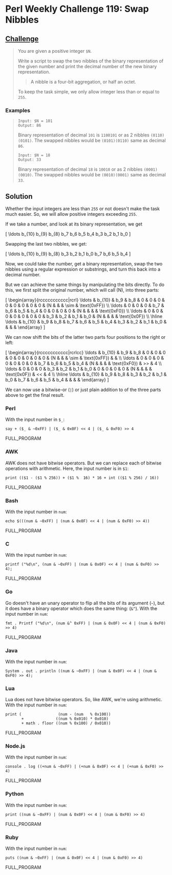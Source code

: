 # Perl Weekly Challenge 119: Swap Nibbles

## [Challenge](https://theweeklychallenge.org/blog/perl-weekly-challenge-119/#TASK1)

> You are given a positive integer `$N`.
> 
> Write a script to swap the two nibbles of the binary representation of
> the given number and print the decimal number of the new binary
> representation.
>
> > A nibble is a four-bit aggregation, or half an octet.
>
> To keep the task simple, we only allow integer less than or equal to `255`.

### Examples

>     Input: $N = 101
>     Output: 86
>
> Binary representation of decimal `101` is `1100101` or as
> 2 nibbles `(0110)(0101)`. The swapped nibbles would be `(0101)(0110)`
> same as decimal `86`.
>
>     Input: $N = 18
>     Output: 33
>
> Binary representation of decimal `18` is `10010` or as 2 nibbles
> `(0001)(0010)`. The swapped nibbles would be `(0010)(0001)`
> same as decimal `33`.


## Solution

Whether the input integers are less than `255` or not doesn't make
the task much easier. So, we will allow positive integers exceeding `255`.

If we take a number, and look at its binary representation, we get

\[ \ldots b_{10} b_{9} b_{8} b_7 b_6 b_5 b_4 b_3 b_2 b_1 b_0 \]

Swapping the last two nibbles, we get:

\[ \ldots b_{10} b_{9} b_{8} b_3 b_2 b_1 b_0 b_7 b_6 b_5 b_4 \]

Now, we could take the number, get a binary representation, 
swap the two nibbles using a regular expression or substrings, 
and turn this back into a decimal number.

But we can achieve the same things by manipulating the bits
directly. To do this, we first split the original number,
which will call \(N\), into three parts:

\[ \begin{array}{rccccccccccc|rcrl}
 \ldots & b_{10} & b_9 & b_8 & 0 & 0 & 0 & 0 & 0 & 0 & 0 & 0 &
            (N & \& & \sim & \text{0xFF}) \\\\
 \ldots & 0 & 0 & 0 & b_7 & b_6 & b_5 & b_4 & 0 & 0 & 0 & 0 &
            (N & \& &      & \text{0xF0}) \\\\
 \ldots & 0 & 0 & 0 & 0 & 0 & 0 & 0 & b_3 & b_2 & b_1 & b_0 &
            (N & \& &      & \text{0x0F}) \\\\ \hline
 \ldots & b_{10} & b_9 & b_8 & b_7 & b_6 & b_5 & b_4 & b_3 & b_2 & b_1 & b_0 &
               &    &      &
            \end{array} \]


We can now shift the bits of the latter two parts four positions
to the right or left:

\[ \begin{array}{rccccccccccc|rcrlcc}
 \ldots & b_{10} & b_9 & b_8 & 0 & 0 & 0 & 0 & 0 & 0 & 0 & 0 &
            (N & \& & \sim & \text{0xFF}) & & \\\\
 \ldots & 0 & 0 & 0 & 0 & 0 & 0 & 0 & b_7 & b_6 & b_5 & b_4 &
            (N & \& &      & \text{0xF0}) & >> & 4 \\\\
 \ldots & 0 & 0 & 0 & b_3 & b_2 & b_1 & b_0 & 0 & 0 & 0 & 0 &
            (N & \& &      & \text{0x0F}) & << & 4 \\\\ \hline
 \ldots & b_{10} & b_9 & b_8 & b_3 & b_2 & b_1 & b_0 & b_7 & b_6 & b_5 & b_4 &
               &    &      &
            \end{array} \]


We can now use a bitwise-or (`|`) or just plain addition to of
the three parts above to get the final result.


### Perl
With the input number in `$_`:
~~~~
say + ($_ & ~0xFF) | ($_ & 0x0F) << 4 | ($_ & 0xF0) >> 4
~~~~

FULL_PROGRAM

### AWK

AWK does not have bitwise operators. But we can replace each of 
bitwise operations with arithmetic. Here, the input number is
in `$1`:

~~~~
print (($1 - ($1 % 256)) + ($1 %  16) * 16 + int (($1 % 256) / 16))
~~~~

FULL_PROGRAM

### Bash

With the input number in `num`:

~~~~
echo $(((num & ~0xFF) | (num & 0x0F) << 4 | (num & 0xF0) >> 4))
~~~~

FULL_PROGRAM

### C

With the input number in `num`:

~~~~
printf ("%d\n", (num & ~0xFF) | (num & 0x0F) << 4 | (num & 0xF0) >> 4);
~~~~

FULL_PROGRAM

### Go

Go doesn't have an unary operator to flip all the bits of its
argument (`~`), but it does have a binary operator which does
the same thing: (`&^`). With the input number in `num`:

~~~~
fmt . Printf ("%d\n", (num &^ 0xFF) | (num & 0x0F) << 4 | (num & 0xF0) >> 4)
~~~~

FULL_PROGRAM

### Java

With the input number in `num`:

~~~~
System . out . println ((num & ~0xFF) | (num & 0x0F) << 4 | (num & 0xF0) >> 4);
~~~~

### Lua

Lua does not have bitwise operators. So, like AWK, we're using
arithmetic. With the input number in `num`:

~~~~
print (                (num - (num   % 0x100))
       +              ((num % 0x010) * 0x010)
       + math . floor ((num % 0x100) / 0x010))
~~~~

FULL_PROGRAM

### Node.js

With the input number in `num`:

~~~~
console . log ((+num & ~0xFF) | (+num & 0x0F) << 4 | (+num & 0xF0) >> 4)
~~~~

FULL_PROGRAM

### Python

With the input number in `num`:

~~~~
print ((num & ~0xFF) | (num & 0x0F) << 4 | (num & 0xF0) >> 4)
~~~~

FULL_PROGRAM

### Ruby

With the input number in `num`:

~~~~
puts ((num & ~0xFF) | (num & 0x0F) << 4 | (num & 0xF0) >> 4)
~~~~

FULL_PROGRAM
